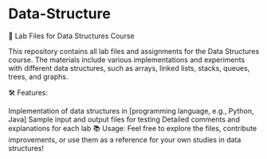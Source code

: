 # Data-Structure
📁 Lab Files for Data Structures Course

This repository contains all lab files and assignments for the Data Structures course. The materials include various implementations and experiments with different data structures, such as arrays, linked lists, stacks, queues, trees, and graphs.

🛠 Features:

Implementation of data structures in [programming language, e.g., Python, Java]
Sample input and output files for testing
Detailed comments and explanations for each lab
📚 Usage: Feel free to explore the files, contribute improvements, or use them as a reference for your own studies in data structures!


